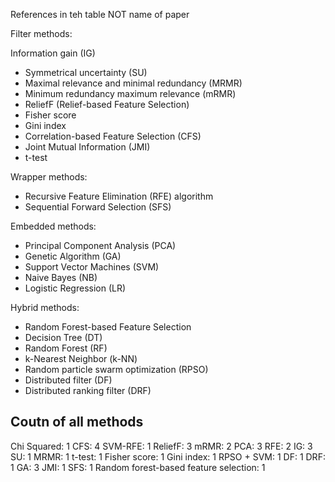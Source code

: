 References in teh table NOT name of paper

Filter methods:

Information gain (IG)
- Symmetrical uncertainty (SU)
- Maximal relevance and minimal redundancy (MRMR)
- Minimum redundancy maximum relevance (mRMR)
- ReliefF (Relief-based Feature Selection)
- Fisher score
- Gini index
- Correlation-based Feature Selection (CFS)
- Joint Mutual Information (JMI)
- t-test

Wrapper methods:
- Recursive Feature Elimination (RFE) algorithm
- Sequential Forward Selection (SFS)

Embedded methods:
- Principal Component Analysis (PCA)
- Genetic Algorithm (GA)
- Support Vector Machines (SVM)
- Naive Bayes (NB)
- Logistic Regression (LR)

Hybrid methods:
- Random Forest-based Feature Selection
- Decision Tree (DT)
- Random Forest (RF)
- k-Nearest Neighbor (k-NN)
- Random particle swarm optimization (RPSO)
- Distributed filter (DF)
- Distributed ranking filter (DRF)

## Coutn of all methods
Chi Squared: 1
CFS: 4
SVM-RFE: 1
ReliefF: 3
mRMR: 2
PCA: 3
RFE: 2
IG: 3
SU: 1
MRMR: 1
t-test: 1
Fisher score: 1
Gini index: 1
RPSO + SVM: 1
DF: 1
DRF: 1
GA: 3
JMI: 1
SFS: 1
Random forest-based feature selection: 1
